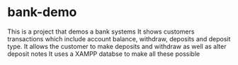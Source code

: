 # bank-demo
This is a project that demos a bank systems
It shows customers transactions which include account balance, withdraw, deposits and deposit type.
It allows the customer to make deposits and withdraw as well as alter deposit notes 
It uses a XAMPP databse to make all these possible 
